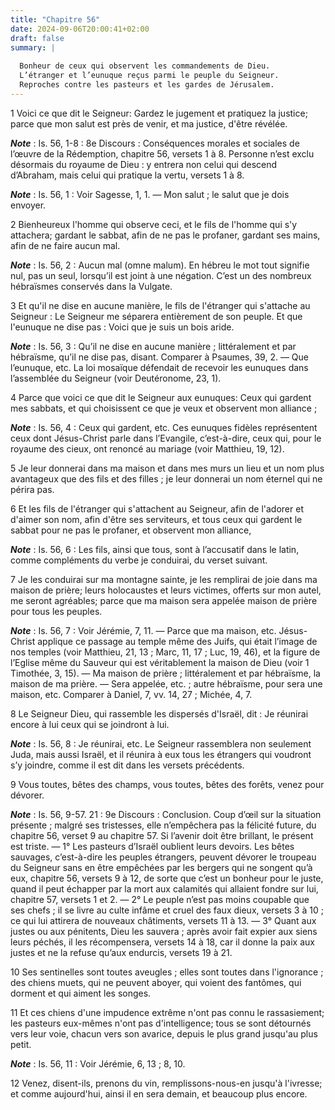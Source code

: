 ```yaml
---
title: "Chapitre 56"
date: 2024-09-06T20:00:41+02:00
draft: false
summary: |
  
  Bonheur de ceux qui observent les commandements de Dieu.
  L’étranger et l’eunuque reçus parmi le peuple du Seigneur.
  Reproches contre les pasteurs et les gardes de Jérusalem.
---
```



1 Voici ce que dit le Seigneur: Gardez le jugement et pratiquez la justice; parce que mon salut est près de venir, et ma justice, d'être révélée.

***Note*** :  Is. 56, 1-8 : 8e Discours : Conséquences morales et sociales de l’œuvre de la Rédemption, chapitre 56, versets 1 à 8. Personne n’est exclu désormais du royaume de Dieu : y entrera non celui qui descend d’Abraham, mais celui qui pratique la vertu, versets 1 à 8.

***Note*** :  Is. 56, 1 : Voir Sagesse, 1, 1. ― Mon salut ; le salut que je dois envoyer.


2 Bienheureux l'homme qui observe ceci, et le fils de l'homme qui s'y attachera; gardant le sabbat, afin de ne pas le profaner, gardant ses mains, afin de ne faire aucun mal.

***Note*** :  Is. 56, 2 : Aucun mal (omne malum). En hébreu le mot tout signifie nul, pas un seul, lorsqu’il est joint à une négation. C’est un des nombreux hébraïsmes conservés dans la Vulgate.


3 Et qu'il ne dise en aucune manière, le fils de l'étranger qui s'attache au Seigneur : Le Seigneur me séparera entièrement de son peuple. Et que l'eunuque ne dise pas : Voici que je suis un bois aride.

***Note*** :  Is. 56, 3 : Qu’il ne dise en aucune manière ; littéralement et par hébraïsme, qu’il ne dise pas, disant. Comparer à Psaumes, 39, 2. ― Que l’eunuque, etc. La loi mosaïque défendait de recevoir les eunuques dans l’assemblée du Seigneur (voir Deutéronome, 23, 1).


4 Parce que voici ce que dit le Seigneur aux eunuques: Ceux qui gardent mes sabbats, et qui choisissent ce que je veux et observent mon alliance ;

***Note*** :  Is. 56, 4 : Ceux qui gardent, etc. Ces eunuques fidèles représentent ceux dont Jésus-Christ parle dans l’Evangile, c’est-à-dire, ceux qui, pour le royaume des cieux, ont renoncé au mariage (voir Matthieu, 19, 12).

5 Je leur donnerai dans ma maison et dans mes murs un lieu et un nom plus avantageux que des fils et des filles ; je leur donnerai un nom éternel qui ne périra pas.


6 Et les fils de l'étranger qui s'attachent au Seigneur, afin de l'adorer et d'aimer son nom, afin d'être ses serviteurs, et tous ceux qui gardent le sabbat pour ne pas le profaner, et observent mon alliance,

***Note*** :  Is. 56, 6 : Les fils, ainsi que tous, sont à l’accusatif dans le latin, comme compléments du verbe je conduirai, du verset suivant.

7 Je les conduirai sur ma montagne sainte, je les remplirai de joie dans ma maison de prière; leurs holocaustes et leurs victimes, offerts sur mon autel, me seront agréables; parce que ma maison sera appelée maison de prière pour tous les peuples.

***Note*** :  Is. 56, 7 : Voir Jérémie, 7, 11. ― Parce que ma maison, etc. Jésus-Christ applique ce passage au temple même des Juifs, qui était l’image de nos temples (voir Matthieu, 21, 13 ; Marc, 11, 17 ; Luc, 19, 46), et la figure de l’Eglise même du Sauveur qui est véritablement la maison de Dieu (voir 1 Timothée, 3, 15). ― Ma maison de prière ; littéralement et par hébraïsme, la maison de ma prière. ― Sera appelée, etc. ; autre hébraïsme, pour sera une maison, etc. Comparer à Daniel, 7, vv. 14, 27 ; Michée, 4, 7.

8 Le Seigneur Dieu, qui rassemble les dispersés d'Israël, dit : Je réunirai encore à lui ceux qui se joindront à lui.

***Note*** :  Is. 56, 8 : Je réunirai, etc. Le Seigneur rassemblera non seulement Juda, mais aussi Israël, et il réunira à eux tous les étrangers qui voudront s’y joindre, comme il est dit dans les versets précédents.


9 Vous toutes, bêtes des champs, vous toutes, bêtes des forêts, venez pour dévorer.

***Note*** :  Is. 56, 9-57. 21 : 9e Discours : Conclusion. Coup d’œil sur la situation présente ; malgré ses tristesses, elle n’empêchera pas la félicité future, du chapitre 56, verset 9 au chapitre 57. Si l’avenir doit être brillant, le présent est triste. ― 1° Les pasteurs d’Israël oublient leurs devoirs. Les bêtes sauvages, c’est-à-dire les peuples étrangers, peuvent dévorer le troupeau du Seigneur sans en être empêchées par les bergers qui ne songent qu’à eux, chapitre 56, versets 9 à 12, de sorte que c’est un bonheur pour le juste, quand il peut échapper par la mort aux calamités qui allaient fondre sur lui, chapitre 57, versets 1 et 2. ― 2° Le peuple n’est pas moins coupable que ses chefs ; il se livre au culte infâme et cruel des faux dieux, versets 3 à 10 ; ce qui lui attirera de nouveaux châtiments, versets 11 à 13. ― 3° Quant aux justes ou aux pénitents, Dieu les sauvera ; après avoir fait expier aux siens leurs péchés, il les récompensera, versets 14 à 18, car il donne la paix aux justes et ne la refuse
qu’aux endurcis, versets 19 à 21.

10 Ses sentinelles sont toutes aveugles ; elles sont toutes dans l'ignorance ; des chiens muets, qui ne peuvent aboyer, qui voient des fantômes, qui dorment et qui aiment les songes.


11 Et ces chiens d'une impudence extrême n'ont pas connu le rassasiement; les pasteurs eux-mêmes n'ont pas d'intelligence; tous se sont détournés vers leur voie, chacun vers son avarice, depuis le plus grand jusqu'au plus petit.

***Note*** :  Is. 56, 11 : Voir Jérémie, 6, 13 ; 8, 10.


12 Venez, disent-ils, prenons du vin, remplissons-nous-en jusqu'à l'ivresse; et comme aujourd'hui, ainsi il en sera demain, et beaucoup plus encore.

